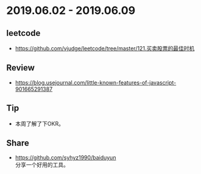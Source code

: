 # 2019.06.02 - 2019.06.09

## leetcode
* https://github.com/vjudge/leetcode/tree/master/121.买卖股票的最佳时机

## Review
* https://blog.usejournal.com/little-known-features-of-javascript-901665291387

## Tip
* 本周了解了下OKR。

## Share
* https://github.com/syhyz1990/baiduyun  
分享一个好用的工具。
